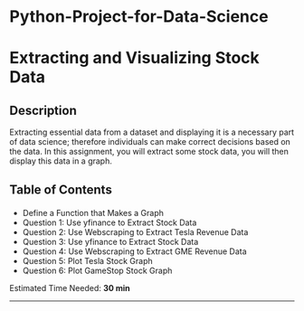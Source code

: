 # Python-Project-for-Data-Science

<h1>Extracting and Visualizing Stock Data</h1>
<h2>Description</h2>

Extracting essential data from a dataset and displaying it is a necessary part of data science; therefore individuals can make correct decisions based on the data. In this assignment, you will extract some stock data, you will then display this data in a graph.

<h2>Table of Contents</h2>
<div class="alert alert-block alert-info" style="margin-top: 20px">
    <ul>
        <li>Define a Function that Makes a Graph</li>
        <li>Question 1: Use yfinance to Extract Stock Data</li>
        <li>Question 2: Use Webscraping to Extract Tesla Revenue Data</li>
        <li>Question 3: Use yfinance to Extract Stock Data</li>
        <li>Question 4: Use Webscraping to Extract GME Revenue Data</li>
        <li>Question 5: Plot Tesla Stock Graph</li>
        <li>Question 6: Plot GameStop Stock Graph</li>
    </ul>
<p>
    Estimated Time Needed: <strong>30 min</strong></p>
</div>

<hr>

